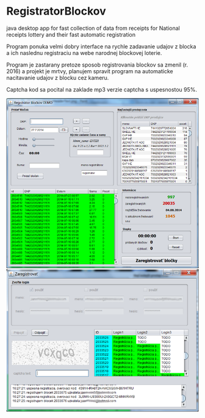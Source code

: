 # RegistratorBlockov
java desktop app for fast collection of data from receipts for National receipts lottery and their fast automatic registration

Program ponuka velmi dobry interface na rychle zadavanie udajov z blocka a ich naslednu registraciu na webe narodnej blockovej loterie.

Program je zastarany pretoze sposob registrovania blockov sa zmenil (r. 2016) a projekt je mrtvy, planujem spravit program na automaticke nacitavanie udajov z blocku cez kameru.

Captcha kod sa pocital na zaklade mp3 verzie captcha s uspesnostou 95%.

![example image](screen1.png "An exemplary image")
![example image](screen2.png "An exemplary image")